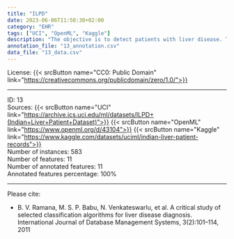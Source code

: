 ```yaml
---
title: "ILPD"
date: 2023-06-06T11:50:38+02:00
category: "EHR"
tags: ["UCI", "OpenML", "Kaggle"]
description: "The objective is to detect patients with liver disease. This is the Dataset for 583 patients but only with 11 variables. "
annotation_file: "13_annotation.csv"
data_file: "13_data.csv"
---
```


License: {{< srcButton name="CC0: Public Domain" link="https://creativecommons.org/publicdomain/zero/1.0/">}} 

 --- 
ID: 13 \
Sources: {{< srcButton name="UCI" link="https://archive.ics.uci.edu/ml/datasets/ILPD+(Indian+Liver+Patient+Dataset)">}} {{< srcButton name="OpenML" link="https://www.openml.org/d/43104">}} {{< srcButton name="Kaggle" link="https://www.kaggle.com/datasets/uciml/indian-liver-patient-records">}}  \
Number of instances: 583 \
Number of features: 11 \
Number of annotated features: 11 \
Annotated features percentage: 100% 

 --- 
Please cite: 
- B. V. Ramana, M. S. P. Babu, N. Venkateswarlu, et al. A critical study of selected classification algorithms for liver disease diagnosis. International Journal of Database Management Systems, 3(2):101–114, 2011 
